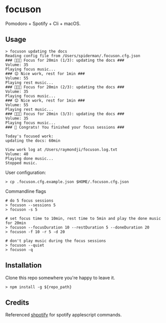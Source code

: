 # focuson

Pomodoro + Spotify + Cli + macOS.

## Usage

```
> focuson updating the docs
Reading config file from /Users/spiderman/.focuson.cfg.json
### 🧑🏻‍💻 Focus for 20min (1/3): updating the docs ###
Volume: 35
Playing focus music...
### 😌 Nice work, rest for 1min ###
Volume: 55
Playing rest music...
### 🧑🏻‍💻 Focus for 20min (2/3): updating the docs ###
Volume: 35
Playing focus music...
### 😌 Nice work, rest for 1min ###
Volume: 55
Playing rest music...
### 🧑🏻‍💻 Focus for 20min (3/3): updating the docs ###
Volume: 35
Playing focus music...
### 🎉 Congrats! You finished your focus sessions ###

Today's focused work:
updating the docs: 60min

View work log at /Users/raymondji/focuson.log.txt
Volume: 40
Playing done music...
Stopped music.
```

User configuration:

```
> cp .focuson.cfg.example.json $HOME/.focuson.cfg.json
```

Commandline flags

```
# do 5 focus sessions
> focuson --sessions 5
> focuson -s 5

# set focus time to 10min, rest time to 5min and play the done music for 20min
> focuson --focusDuration 10 --restDuration 5 --doneDuration 20
> focuson -f 10 -r 5 -d 20

# don't play music during the focus sessions
> focuson --quiet
> focuson -q
```

## Installation

Clone this repo somewhere you're happy to leave it.

```
> npm install -g ${repo_path}
```

## Credits

Referenced [shpotify](https://github.com/hnarayanan/shpotify/blob/master/spotify) for spotify applescript commands.
